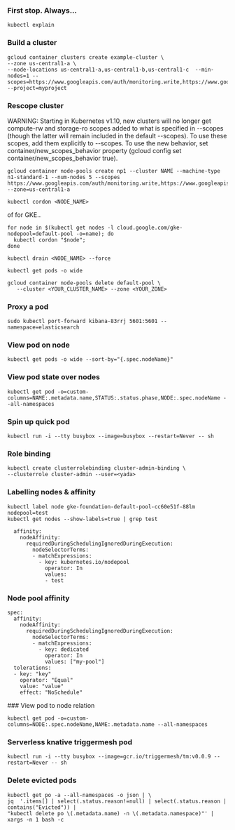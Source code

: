 
### First stop. Always...

`kubectl explain`

### Build a cluster
```
gcloud container clusters create example-cluster \
--zone us-central1-a \
--node-locations us-central1-a,us-central1-b,us-central1-c  --min-nodes=1 --scopes=https://www.googleapis.com/auth/monitoring.write,https://www.googleapis.com/auth/logging.write,https://www.googleapis.com/auth/trace.append,https://www.googleapis.com/auth/devstorage.full_control,https://www.googleapis.com/auth/compute --project=myproject
```
### Rescope cluster

WARNING: Starting in Kubernetes v1.10, new clusters will no longer get compute-rw and storage-ro scopes added to what is specified in --scopes (though the latter will remain included in the default --scopes). To use these scopes, add them explicitly to --scopes. To use the new behavior, set container/new_scopes_behavior property (gcloud config set container/new_scopes_behavior true).


```
gcloud container node-pools create np1 --cluster NAME --machine-type n1-standard-1 --num-nodes 5 --scopes https://www.googleapis.com/auth/monitoring.write,https://www.googleapis.com/auth/logging.write,https://www.googleapis.com/auth/trace.append,https://www.googleapis.com/auth/devstorage.read_only,https://www.googleapis.com/auth/compute,https://www.googleapis.com/auth/service.management,https://www.googleapis.com/auth/servicecontrol  --zone=us-central1-a
```

```
kubectl cordon <NODE_NAME>
```
of for GKE..
```
for node in $(kubectl get nodes -l cloud.google.com/gke-nodepool=default-pool -o=name); do
  kubectl cordon "$node";
done
```

```
kubectl drain <NODE_NAME> --force
```

```
kubectl get pods -o wide
```

```
gcloud container node-pools delete default-pool \
   --cluster <YOUR_CLUSTER_NAME> --zone <YOUR_ZONE>
```

### Proxy a pod

```
sudo kubectl port-forward kibana-83rrj 5601:5601 --namespace=elasticsearch
```

### View pod on node

```
kubectl get pods -o wide --sort-by="{.spec.nodeName}"
```

### View pod state over nodes

```
kubectl get pod -o=custom-columns=NAME:.metadata.name,STATUS:.status.phase,NODE:.spec.nodeName --all-namespaces
```

### Spin up quick pod

```
kubectl run -i --tty busybox --image=busybox --restart=Never -- sh 
```

### Role binding

```
kubectl create clusterrolebinding cluster-admin-binding \
--clusterrole cluster-admin --user=<yada>
```

### Labelling nodes & affinity
```
kubectl label node gke-foundation-default-pool-cc60e51f-88lm nodepool=test
kubectl get nodes --show-labels=true | grep test
```

```
  affinity:
    nodeAffinity:
      requiredDuringSchedulingIgnoredDuringExecution:
        nodeSelectorTerms:
        - matchExpressions:
          - key: kubernetes.io/nodepool
            operator: In
            values:
            - test
```
### Node pool affinity
```
spec:
  affinity:
    nodeAffinity:
      requiredDuringSchedulingIgnoredDuringExecution:
        nodeSelectorTerms:
        - matchExpressions:
          - key: dedicated
            operator: In
            values: ["my-pool"]
  tolerations: 
  - key: "key"
    operator: "Equal"
    value: "value"
    effect: "NoSchedule"
 ```

### View pod to node relation

```
kubectl get pod -o=custom-columns=NODE:.spec.nodeName,NAME:.metadata.name --all-namespaces
```

### Serverless knative triggermesh pod

`kubectl run -i --tty busybox --image=gcr.io/triggermesh/tm:v0.0.9 --restart=Never -- sh `

### Delete evicted pods

```
kubectl get po -a --all-namespaces -o json | \
jq  '.items[] | select(.status.reason!=null) | select(.status.reason | contains("Evicted")) | 
"kubectl delete po \(.metadata.name) -n \(.metadata.namespace)"' | xargs -n 1 bash -c
```
